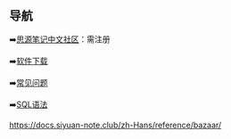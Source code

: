 ## 导航

➡️[思源笔记中文社区](https://ld246.com/tag/siyuan)：需注册

➡️[软件下载](https://b3log.org/siyuan/download.html)

➡️[常见问题](https://ld246.com/article/1697266399195)

➡️[SQL语法](https://ld246.com/article/1683355095671)

https://docs.siyuan-note.club/zh-Hans/reference/bazaar/
